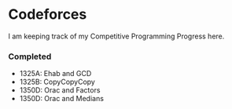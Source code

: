 # Codeforces
I am keeping track of my Competitive Programming Progress here.

### Completed
- 1325A: Ehab and GCD
- 1325B: CopyCopyCopy
- 1350D: Orac and Factors
- 1350D: Orac and Medians
